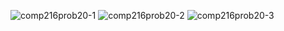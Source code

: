 ![comp216prob20-1](https://user-images.githubusercontent.com/105068708/210256980-3fad3116-134a-4fea-8221-7c01419f19d3.png)
![comp216prob20-2](https://user-images.githubusercontent.com/105068708/210256985-b7ddaf68-52c3-4063-b701-42c95f3ebb7e.png)
![comp216prob20-3](https://user-images.githubusercontent.com/105068708/210256987-4a6e3931-839c-4d8c-badd-e6c35634d6ad.png)

